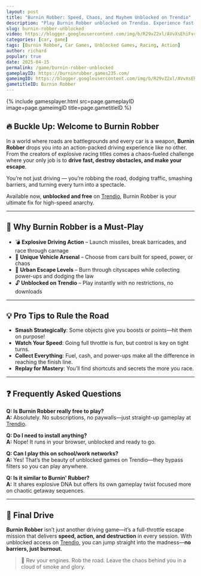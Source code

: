 ```yaml
---
layout: post
title: "Burnin Robber: Speed, Chaos, and Mayhem Unblocked on Trendio"
description: "Play Burnin Robber unblocked on Trendio. Experience fast-paced vehicular combat, wild chases, and thrilling action—all free and accessible online!"
slug: burnin-robber-unblocked
video: https://blogger.googleusercontent.com/img/b/R29vZ2xl/AVvXsEhiFvrEUwcfpp53mwTWUDDYX0eWP1uOusmAklfIiLgPsgFOfuZmmTpYfHp7-XVRIX_ZD23G4WMhfbLIzy2SIXF9-Y9EcYSaMmXq0pfTFO7C3qy_SbiA1F6snLqP5UhWcwmbc3CZoj5daIwhOxgYX053amQqaoke6zjAr0yBakGP7Ld93pHOAOc9lnJf6Ug/s400/Burnin%20Robber.webp
categories: [car, game]
tags: [Burnin Robber, Car Games, Unblocked Games, Racing, Action]
author: richard
popular: true
date: 2025-04-15
permalink: /game/burnin-robber-unblocked
gameplayID: https://burninrubber.games235.com/
gameimgID: https://blogger.googleusercontent.com/img/b/R29vZ2xl/AVvXsEhiFvrEUwcfpp53mwTWUDDYX0eWP1uOusmAklfIiLgPsgFOfuZmmTpYfHp7-XVRIX_ZD23G4WMhfbLIzy2SIXF9-Y9EcYSaMmXq0pfTFO7C3qy_SbiA1F6snLqP5UhWcwmbc3CZoj5daIwhOxgYX053amQqaoke6zjAr0yBakGP7Ld93pHOAOc9lnJf6Ug/s400/Burnin%20Robber.webp
gametitleID: Burnin Robber
---
```


{% include gamesplayer.html
  src=page.gameplayID
  image=page.gameimgID
  title=page.gametitleID
%}

## 🔥 Buckle Up: Welcome to Burnin Robber

In a world where roads are battlegrounds and every car is a weapon, **Burnin Robber** drops you into an action-packed driving experience like no other. From the creators of explosive racing titles comes a chaos-fueled challenge where your only job is to **drive fast, destroy obstacles, and make your escape**.

You’re not just driving — you’re robbing the road, dodging traffic, smashing barriers, and turning every turn into a spectacle.

Available now, **unblocked and free** on [Trendio](https://www.trendio.homes/), Burnin Robber is your ultimate fix for high-speed anarchy.

---

## 🚗 Why Burnin Robber is a Must-Play

- 💣 **Explosive Driving Action** – Launch missiles, break barricades, and race through carnage
- 🚗 **Unique Vehicle Arsenal** – Choose from cars built for speed, power, or chaos
- 🌆 **Urban Escape Levels** – Burn through cityscapes while collecting power-ups and dodging the law
- 🔓 **Unblocked on Trendio** – Play instantly with no restrictions, no downloads

---

## 💡 Pro Tips to Rule the Road

- **Smash Strategically**: Some objects give you boosts or points—hit them on purpose!
- **Watch Your Speed**: Going full throttle is fun, but control is key on tight turns.
- **Collect Everything**: Fuel, cash, and power-ups make all the difference in reaching the finish line.
- **Replay for Mastery**: You’ll find shortcuts and secrets the more you race.

---

## ❓ Frequently Asked Questions

**Q: Is Burnin Robber really free to play?**  
**A:** Absolutely. No subscriptions, no paywalls—just straight-up gameplay at [Trendio](https://www.trendio.homes/).

**Q: Do I need to install anything?**  
**A:** Nope! It runs in your browser, unblocked and ready to go.

**Q: Can I play this on school/work networks?**  
**A:** Yes! That’s the beauty of unblocked games on Trendio—they bypass filters so you can play anywhere.

**Q: Is it similar to Burnin' Rubber?**  
**A:** It shares explosive DNA but offers its own gameplay twist focused more on chaotic getaway sequences.

---

## 🏁 Final Drive

**Burnin Robber** isn’t just another driving game—it’s a full-throttle escape mission that delivers **speed, action, and destruction** in every session. With unblocked access on [Trendio](https://www.trendio.homes/), you can jump straight into the madness—**no barriers, just burnout**.

> 🚓 Rev your engines. Rob the road. Leave the chaos behind you in a cloud of smoke and glory.
